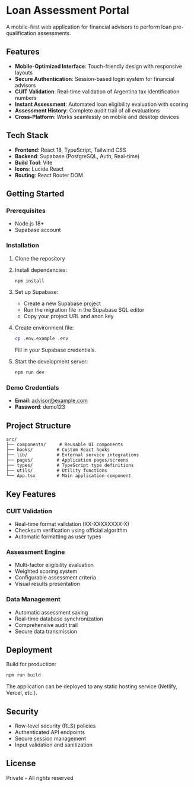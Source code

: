 # Loan Assessment Portal

A mobile-first web application for financial advisors to perform loan pre-qualification assessments.

## Features

- **Mobile-Optimized Interface**: Touch-friendly design with responsive layouts
- **Secure Authentication**: Session-based login system for financial advisors
- **CUIT Validation**: Real-time validation of Argentina tax identification numbers
- **Instant Assessment**: Automated loan eligibility evaluation with scoring
- **Assessment History**: Complete audit trail of all evaluations
- **Cross-Platform**: Works seamlessly on mobile and desktop devices

## Tech Stack

- **Frontend**: React 18, TypeScript, Tailwind CSS
- **Backend**: Supabase (PostgreSQL, Auth, Real-time)
- **Build Tool**: Vite
- **Icons**: Lucide React
- **Routing**: React Router DOM

## Getting Started

### Prerequisites

- Node.js 18+ 
- Supabase account

### Installation

1. Clone the repository
2. Install dependencies:
   ```bash
   npm install
   ```

3. Set up Supabase:
   - Create a new Supabase project
   - Run the migration file in the Supabase SQL editor
   - Copy your project URL and anon key

4. Create environment file:
   ```bash
   cp .env.example .env
   ```
   Fill in your Supabase credentials.

5. Start the development server:
   ```bash
   npm run dev
   ```

### Demo Credentials

- **Email**: advisor@example.com
- **Password**: demo123

## Project Structure

```
src/
├── components/     # Reusable UI components
├── hooks/         # Custom React hooks
├── lib/           # External service integrations
├── pages/         # Application pages/screens
├── types/         # TypeScript type definitions
├── utils/         # Utility functions
└── App.tsx        # Main application component
```

## Key Features

### CUIT Validation
- Real-time format validation (XX-XXXXXXXX-X)
- Checksum verification using official algorithm
- Automatic formatting as user types

### Assessment Engine
- Multi-factor eligibility evaluation
- Weighted scoring system
- Configurable assessment criteria
- Visual results presentation

### Data Management
- Automatic assessment saving
- Real-time database synchronization
- Comprehensive audit trail
- Secure data transmission

## Deployment

Build for production:
```bash
npm run build
```

The application can be deployed to any static hosting service (Netlify, Vercel, etc.).

## Security

- Row-level security (RLS) policies
- Authenticated API endpoints
- Secure session management
- Input validation and sanitization

## License

Private - All rights reserved